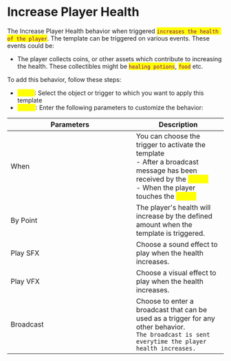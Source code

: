# Increase Player Health

The Increase Player Health behavior when triggered <mark style="color:purple;">`increases the health of the player`</mark>. The template can be triggered on various events. These events could be:

* The player collects coins, or other assets which contribute to increasing the health. These collectibles might be <mark style="color:purple;">`healing potions`</mark>, <mark style="color:purple;">`food`</mark> etc.

To add this behavior, follow these steps:&#x20;

* <mark style="color:yellow;">Step 1</mark>: Select the object or trigger to which you want to apply this template
* <mark style="color:yellow;">Step 2</mark>: Enter the following parameters to customize the behavior:

<table><thead><tr><th width="276">Parameters</th><th>Description</th></tr></thead><tbody><tr><td>When</td><td>You can choose the trigger to activate the template<br>- After a broadcast message has been received by the <mark style="color:yellow;">object</mark><br>- When the player touches the <mark style="color:yellow;">object</mark></td></tr><tr><td>By Point</td><td>The player's health will increase by the defined amount when the template is triggered.</td></tr><tr><td>Play SFX</td><td>Choose a sound effect to play when the health increases.</td></tr><tr><td>Play VFX</td><td>Choose a visual effect to play when the health increases.</td></tr><tr><td>Broadcast</td><td>Choose to enter a broadcast that can be used as a trigger for any other behavior. <br><code>The broadcast is sent everytime the player health increases.</code></td></tr></tbody></table>
